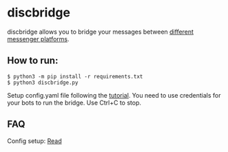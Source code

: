 # discbridge

discbridge allows you to bridge your messages between [different messenger platforms](docs/support-table.md).

## How to run:
```console
$ python3 -m pip install -r requirements.txt
$ python3 discbridge.py
```

Setup config.yaml file following the [tutorial](docs/config.md).
You need to use credentials for your bots to run the bridge.
Use Ctrl+C to stop.

## FAQ

Config setup: [Read](docs/config.md)
